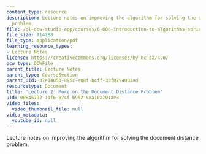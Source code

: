 ```yaml
---
content_type: resource
description: Lecture notes on improving the algorithm for solving the document distance
  problem.
file: /ol-ocw-studio-app/courses/6-006-introduction-to-algorithms-spring-2008/0084579211f6874fb95258a10a701ae3_lec2.pdf
file_size: 714288
file_type: application/pdf
learning_resource_types:
- Lecture Notes
license: https://creativecommons.org/licenses/by-nc-sa/4.0/
ocw_type: OCWFile
parent_title: Lecture Notes
parent_type: CourseSection
parent_uid: 37e14053-895c-e08f-bcff-33f0794003ad
resourcetype: Document
title: 'Lecture 2: More on the Document Distance Problem'
uid: 00845792-11f6-874f-b952-58a10a701ae3
video_files:
  video_thumbnail_file: null
video_metadata:
  youtube_id: null
---
```

Lecture notes on improving the algorithm for solving the document distance problem.